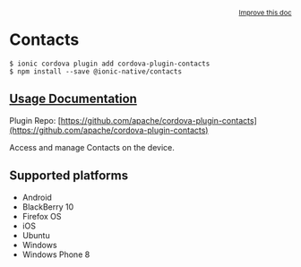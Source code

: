 <a style="float:right;font-size:12px;" href="http://github.com/ionic-team/ionic-native/edit/master/src/@ionic-native/plugins/contacts/index.ts#L256">
  Improve this doc
</a>

# Contacts

```
$ ionic cordova plugin add cordova-plugin-contacts
$ npm install --save @ionic-native/contacts
```

## [Usage Documentation](https://ionicframework.com/docs/native/contacts/)

Plugin Repo: [https://github.com/apache/cordova-plugin-contacts](https://github.com/apache/cordova-plugin-contacts)

Access and manage Contacts on the device.

## Supported platforms
- Android
- BlackBerry 10
- Firefox OS
- iOS
- Ubuntu
- Windows
- Windows Phone 8



